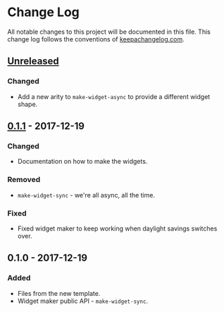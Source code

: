 # Change Log
All notable changes to this project will be documented in this file. This change log follows the conventions of [keepachangelog.com](http://keepachangelog.com/).

## [Unreleased]
### Changed
- Add a new arity to `make-widget-async` to provide a different widget shape.

## [0.1.1] - 2017-12-19
### Changed
- Documentation on how to make the widgets.

### Removed
- `make-widget-sync` - we're all async, all the time.

### Fixed
- Fixed widget maker to keep working when daylight savings switches over.

## 0.1.0 - 2017-12-19
### Added
- Files from the new template.
- Widget maker public API - `make-widget-sync`.

[Unreleased]: https://github.com/your-name/day07/compare/0.1.1...HEAD
[0.1.1]: https://github.com/your-name/day07/compare/0.1.0...0.1.1

